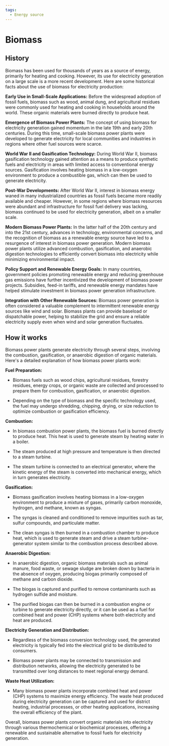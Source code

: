 ```yaml
---
tags:
  - Energy source
---
```


<head>
    <meta charset="UTF-8">
    <meta name="viewport" content="width=device-width, initial-scale=1.0">
    <meta name="description" content="Welcome to ac-electricity! Here you will learn more about electricity, the different components used to make an electrical circuit as well as their features and use cases.">
    <meta name="keywords" content="alexis carbillet, carbillet, electricity, capacitors, conductors, diodes, electronic, energy source, hardware, home appliances, inductors, insulators, resistors, semi-conductors">
    <meta name="author" content="Alexis Carbillet ">
</head>

# Biomass

## History

Biomass has been used for thousands of years as a source of energy, primarily for heating and cooking. However, its use for electricity generation on a large scale is a more recent development. Here are some historical facts about the use of biomass for electricity production:

**Early Use in Small-Scale Applications:** Before the widespread adoption of fossil fuels, biomass such as wood, animal dung, and agricultural residues were commonly used for heating and cooking in households around the world. These organic materials were burned directly to produce heat.

**Emergence of Biomass Power Plants:** The concept of using biomass for electricity generation gained momentum in the late 19th and early 20th centuries. During this time, small-scale biomass power plants were developed to generate electricity for local communities and industries in regions where other fuel sources were scarce.

**World War II and Gasification Technology:** During World War II, biomass gasification technology gained attention as a means to produce synthetic fuels and electricity in areas with limited access to conventional energy sources. Gasification involves heating biomass in a low-oxygen environment to produce a combustible gas, which can then be used to generate electricity.

**Post-War Developments:** After World War II, interest in biomass energy waned in many industrialized countries as fossil fuels became more readily available and cheaper. However, in some regions where biomass resources were abundant and infrastructure for fossil fuel delivery was lacking, biomass continued to be used for electricity generation, albeit on a smaller scale.

**Modern Biomass Power Plants:** In the latter half of the 20th century and into the 21st century, advances in technology, environmental concerns, and the recognition of biomass as a renewable energy source have led to a resurgence of interest in biomass power generation. Modern biomass power plants utilize advanced combustion, gasification, and anaerobic digestion technologies to efficiently convert biomass into electricity while minimizing environmental impact.

**Policy Support and Renewable Energy Goals:** In many countries, government policies promoting renewable energy and reducing greenhouse gas emissions have further incentivized the development of biomass power projects. Subsidies, feed-in tariffs, and renewable energy mandates have helped stimulate investment in biomass power generation infrastructure.

**Integration with Other Renewable Sources:** Biomass power generation is often considered a valuable complement to intermittent renewable energy sources like wind and solar. Biomass plants can provide baseload or dispatchable power, helping to stabilize the grid and ensure a reliable electricity supply even when wind and solar generation fluctuates.

## How it works

Biomass power plants generate electricity through several steps, involving the combustion, gasification, or anaerobic digestion of organic materials. Here's a detailed explanation of how biomass power plants work:

**Fuel Preparation:**

   - Biomass fuels such as wood chips, agricultural residues, forestry residues, energy crops, or organic waste are collected and processed to prepare them for combustion, gasification, or anaerobic digestion.

   - Depending on the type of biomass and the specific technology used, the fuel may undergo shredding, chipping, drying, or size reduction to optimize combustion or gasification efficiency.

**Combustion:**

   - In biomass combustion power plants, the biomass fuel is burned directly to produce heat. This heat is used to generate steam by heating water in a boiler.

   - The steam produced at high pressure and temperature is then directed to a steam turbine.

   - The steam turbine is connected to an electrical generator, where the kinetic energy of the steam is converted into mechanical energy, which in turn generates electricity.

**Gasification:**

   - Biomass gasification involves heating biomass in a low-oxygen environment to produce a mixture of gases, primarily carbon monoxide, hydrogen, and methane, known as syngas.

   - The syngas is cleaned and conditioned to remove impurities such as tar, sulfur compounds, and particulate matter.

   - The clean syngas is then burned in a combustion chamber to produce heat, which is used to generate steam and drive a steam turbine-generator system similar to the combustion process described above.

**Anaerobic Digestion:**

   - In anaerobic digestion, organic biomass materials such as animal manure, food waste, or sewage sludge are broken down by bacteria in the absence of oxygen, producing biogas primarily composed of methane and carbon dioxide.

   - The biogas is captured and purified to remove contaminants such as hydrogen sulfide and moisture.

   - The purified biogas can then be burned in a combustion engine or turbine to generate electricity directly, or it can be used as a fuel for combined heat and power (CHP) systems where both electricity and heat are produced.

**Electricity Generation and Distribution:**

   - Regardless of the biomass conversion technology used, the generated electricity is typically fed into the electrical grid to be distributed to consumers.

   - Biomass power plants may be connected to transmission and distribution networks, allowing the electricity generated to be transmitted over long distances to meet regional energy demand.

**Waste Heat Utilization:**

   - Many biomass power plants incorporate combined heat and power (CHP) systems to maximize energy efficiency. The waste heat produced during electricity generation can be captured and used for district heating, industrial processes, or other heating applications, increasing the overall efficiency of the plant.

Overall, biomass power plants convert organic materials into electricity through various thermochemical or biochemical processes, offering a renewable and sustainable alternative to fossil fuels for electricity generation.